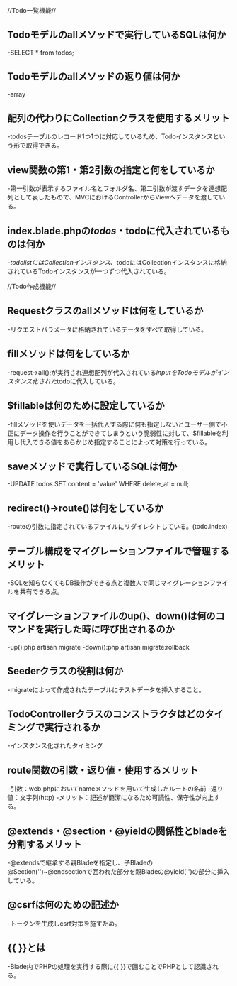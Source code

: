 //Todo一覧機能//
## Todoモデルのallメソッドで実行しているSQLは何か
-SELECT * from todos;

## Todoモデルのallメソッドの返り値は何か
-array

## 配列の代わりにCollectionクラスを使用するメリット
-todosテーブルのレコード1つ1つに対応しているため、Todoインスタンスという形で取得できる。

## view関数の第1・第2引数の指定と何をしているか
-第一引数が表示するファイル名とフォルダ名、第二引数が渡すデータを連想配列として表したもので、MVCにおけるControllerからViewへデータを渡している。

## index.blade.phpの$todos・$todoに代入されているものは何か
-$todolistにはCollectionインスタンス、$todoにはCollectionインスタンスに格納されているTodoインスタンスが一つずつ代入されている。

//Todo作成機能//
## Requestクラスのallメソッドは何をしているか
-リクエストパラメータに格納されているデータをすべて取得している。

## fillメソッドは何をしているか
-request->all();が実行され連想配列が代入されている$inputをTodoモデルがインスタンス化された$todoに代入している。

## $fillableは何のために設定しているか
-fillメソッドを使いデータを一括代入する際に何も指定しないとユーザー側で不正にデータ操作を行うことができてしまうという脆弱性に対して、$fillableを利用し代入できる値をあらかじめ指定することによって対策を行っている。

## saveメソッドで実行しているSQLは何か
-UPDATE todos SET content = 'value' WHERE delete_at = null;

## redirect()->route()は何をしているか
-routeの引数に指定されているファイルにリダイレクトしている。(todo.index)

## テーブル構成をマイグレーションファイルで管理するメリット
-SQLを知らなくてもDB操作ができる点と複数人で同じマイグレーションファイルを共有できる点。

## マイグレーションファイルのup()、down()は何のコマンドを実行した時に呼び出されるのか
-up():php artisan migrate
-down():php artisan migrate:rollback

## Seederクラスの役割は何か
-migrateによって作成されたテーブルにテストデータを挿入すること。

## TodoControllerクラスのコンストラクタはどのタイミングで実行されるか
-インスタンス化されたタイミング

## route関数の引数・返り値・使用するメリット
-引数：web.phpにおいてnameメソッドを用いて生成したルートの名前
-返り値：文字列(http)
-メリット：記述が簡潔になるため可読性、保守性が向上する。

## @extends・@section・@yieldの関係性とbladeを分割するメリット
-@extendsで継承する親Bladeを指定し、子Bladeの@Section('')~@endsectionで囲われた部分を親Bladeの@yield('')の部分に挿入している。

## @csrfは何のための記述か
-トークンを生成しcsrf対策を施すため。

## {{ }}とは
-Blade内でPHPの処理を実行する際に{{ }}で囲むことでPHPとして認識される。


